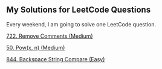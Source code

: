 ## My Solutions for LeetCode Questions
Every weekend, I am going to solve one LeetCode question.

[722. Remove Comments (Medium)](https://github.com/JingDL/LeetCode/blob/master/722RemoveComments.md)

[50. Pow(x, n) (Medium)](https://github.com/JingDL/LeetCode/blob/master/50Pow.md)

[844. Backspace String Compare (Easy)](https://github.com/JingDL/LeetCode/blob/master/844BackspaceStringCompare.md)
